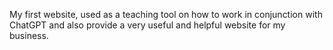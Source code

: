 My first website, used as a teaching tool on how to work in conjunction with ChatGPT and also provide a very useful and helpful website for my business. 
